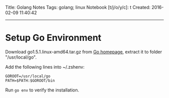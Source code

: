 Title: Golang Notes
Tags: golang; linux
Notebook [t/j/o/y/c]: t
Created: 2016-02-09 11:40:42

------

# Setup Go Environment

Download go1.5.1.linux-amd64.tar.gz from [Go homepage](https://golang.org/),
extract it to folder "/usr/local/go".

Add the following lines into ~/.zshenv:

    GOROOT=/usr/local/go
    PATH=$PATH:$GOROOT/bin

Run `go env` to verify the installation.
